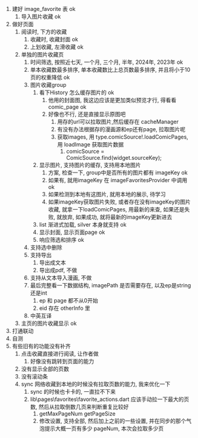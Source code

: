 1. 建好 image_favorite 表 ok
   1. 导入图片收藏 ok
2. 做好页面
   1. 阅读时, 下方的收藏
      1. 收藏时, 收藏封面 ok
      2. 上划收藏, 左滑收藏 ok
   2. 单独的图片收藏页
      1. 时间筛选, 按照近七天, 一个月, 三个月, 半年, 2024年, 2023年 ok
      2. 单本收藏数最多排序, 单本收藏数比上总页数最多排序, 并且将小于10页的权重降低 ok
      3. 图片收藏group
         1. 看下History 怎么缓存图片的 ok
            1. 他用的封面图, 我这边应该是更加类似预览才行, 得看看comic_page ok
            2. 好像也不行, 还是直接显示原图吧
               1. 用存的url可以拉取图片,然后缓存在 cacheManager
               2. 有没有办法根据存的漫画源和ep还有page, 拉取图片呢
               3. 获取images, 用 type.comicSource!.loadComicPages, 用 loadImage 获取图片数据
                  1. comicSource = ComicSource.find(widget.sourceKey);
         2. 显示图片, 支持图片的缓存, 支持用本地图片
            1. 方案, 检查一下, group中是否所有的图片都有 imageKey ok
            2. 如果有, 就用imageKey 在 imageFavoritesProvider 中调用 ok
            3. 如果检测到本地有这图片, 就用本地的展示, 待学习
            4. 如果imageKey获取图片失败, 或者存在没有imageKey的图片收藏, 就拿一下loadComicPages, 用最新的来查, 如果还是失败, 就放弃, 如果成功, 就将最新的imageKey更新进去
         3. list 渐进式加载, silver 本身就支持 ok
         4. 显示封面, 显示页面page ok
         5. 响应筛选和排序 ok
      4. 支持选中删除
      5. 支持导出
         1. 导出成文本
         2. 导出成pdf, 不做
      6. 支持从文本导入漫画, 不做
      7. 最后完整看一下数据结构, imagePath 是否需要存在, 以及ep是string还是int
         1. ep 和 page 都不从0开始
         2. eid 存在 otherInfo 里
      8. 中英互译
   3. 主页的图片收藏显示 ok
3. 打通联动
4. 自测
5. 有些旧有的功能没有补齐
   1. 点击收藏直接进行阅读, 让作者做
      1. 好像没有跳转到页面的能力
   2. 没有显示全部的页数
   3. 没有滚动条
   4. sync 网络收藏到本地的时候没有拉取页数的能力, 我来优化一下
      1. sync 的时候也卡卡的, 一直拉不下来
      2. lib\pages\favorites\favorite_actions.dart 应该手动拉一下最大的页数, 然后从拉取倒数几页来判断重复比较好
         1. getMaxPageNum getPageSize
         2. 修改设置, 支持全部, 然后加上之前的一些设置, 并在同步的那个气泡提示大概一页有多少 pageNum, 本次会拉取多少页